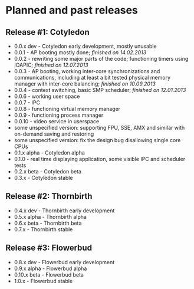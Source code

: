 # Planned and past releases

## Release #1: Cotyledon

 * 0.0.x dev - Cotyledon early development, mostly unusable
  * 0.0.1 - AP booting mostly done; *finished on 14.02.2013*
  * 0.0.2 - rewriting some major parts of the code; functioning timers using IOAPIC; *finished on 12.07.2013*
  * 0.0.3 - AP booting, working inter-core synchronizations and communications, including at least a bit tested
physical memory manager with inter-core balancing; *finished on 10.09.2013*
  * 0.0.4 - context switching, basic SMP scheduler; *finished on 12.01.2013*
  * 0.0.6 - working user space
  * 0.0.7 - IPC
  * 0.0.8 - functioning virtual memory manager
  * 0.0.9 - functioning process manager
  * 0.0.10 - video service in userspace
  * some unspecified version: supporting FPU, SSE, AMX and similar with on-demand saving and restoring
  * some unspecified version: fix the design bug disallowing single core CPUs
 * 0.1.x alpha - Cotyledon alpha
  * 0.1.0 - real time displaying application, some visible IPC and scheduler tests
 * 0.2.x beta - Cotyledon beta
 * 0.3.x - Cotyledon stable

## Release #2: Thornbirth

 * 0.4.x dev - Thornbirth early development
 * 0.5.x alpha - Thornbirth alpha
 * 0.6.x beta - Thornbirth beta
 * 0.7.x - Thornbirth stable

## Release #3: Flowerbud

 * 0.8.x dev - Flowerbud early development
 * 0.9.x alpha - Flowerbud alpha
 * 0.10.x beta - Flowerbud beta
 * 1.0.x - Flowerbud stable
